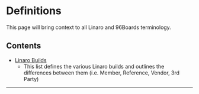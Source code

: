 # Definitions

This page will bring context to all Linaro and 96Boards terminology.

## Contents

- [Linaro Builds](LinaroBuilds.md)
   - This list defines the various Linaro builds and outlines the differences between them (i.e. Member, Reference, Vendor, 3rd Party)
   
***

